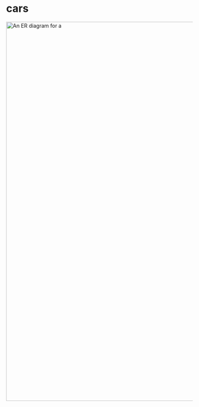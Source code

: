 # cars
<img width="1024" height="1024" alt="An ER diagram for a " src="https://github.com/user-attachments/assets/57718fd6-5728-43ca-8b4a-2d329f14e87d" />

